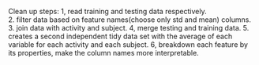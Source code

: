 Clean up steps:
1, read training and testing data respectively.  
2. filter data based on feature names(choose only std and mean) columns. 
3. join data with activity and subject. 
4, merge testing and training data. 
5. creates a second independent tidy data set with the average of each variable for each activity and each subject.
6, breakdown each feature by its properties, make the column names more interpretable. 